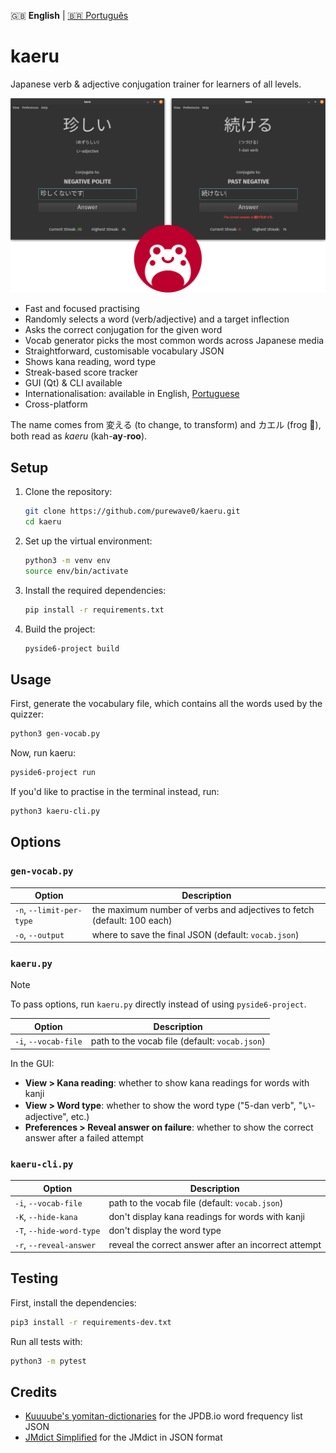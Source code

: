 :uk: **English** | [:brazil: Português](README.pt-br.md)

# kaeru

Japanese verb & adjective conjugation trainer for learners of all levels.

![kaeru screenshot](assets/screenshot.png "Screenshot")

- Fast and focused practising
- Randomly selects a word (verb/adjective) and a target inflection
- Asks the correct conjugation for the given word
- Vocab generator picks the most common words across Japanese media
- Straightforward, customisable vocabulary JSON
- Shows kana reading, word type
- Streak-based score tracker
- GUI (Qt) & CLI available
- Internationalisation: available in English, [Portuguese](README.pt-br.md)
- Cross-platform

The name comes from 変える (to change, to transform) and カエル (frog 🐸), both read as
*kaeru* (kah-**ay**-**roo**).


## Setup

1. Clone the repository:
    ```sh
    git clone https://github.com/purewave0/kaeru.git
    cd kaeru
    ```

2. Set up the virtual environment:
    ```sh
    python3 -m venv env
    source env/bin/activate
    ```

3. Install the required dependencies:
    ```sh
    pip install -r requirements.txt
    ```

4. Build the project:
    ```sh
    pyside6-project build
    ```


## Usage

First, generate the vocabulary file, which contains all the words used by the quizzer:
```sh
python3 gen-vocab.py
```

Now, run kaeru:
```sh
pyside6-project run
```

If you'd like to practise in the terminal instead, run:
```sh
python3 kaeru-cli.py
```


## Options

### `gen-vocab.py`

| Option | Description |
|--------|-------------|
| `-n`, `--limit-per-type` | the maximum number of verbs and adjectives to fetch (default: 100 each) |
| `-o`, `--output` | where to save the final JSON (default: `vocab.json`) |

### `kaeru.py`

> [!NOTE]
> To pass options, run `kaeru.py` directly instead of using `pyside6-project`.

| Option | Description |
|--------|-------------|
| `-i`, `--vocab-file` | path to the vocab file (default: `vocab.json`) |

In the GUI:

- **View > Kana reading**: whether to show kana readings for words with kanji
- **View > Word type**: whether to show the word type ("5-dan verb", "い-adjective", etc.)
- **Preferences > Reveal answer on failure**: whether to show the correct answer after a failed attempt


### `kaeru-cli.py`

| Option | Description |
|--------|-------------|
| `-i`, `--vocab-file` | path to the vocab file (default: `vocab.json`) |
| `-K`, `--hide-kana` | don't display kana readings for words with kanji |
| `-T`, `--hide-word-type` | don't display the word type
| `-r`, `--reveal-answer` | reveal the correct answer after an incorrect attempt


## Testing

First, install the dependencies:
```sh
pip3 install -r requirements-dev.txt
```

Run all tests with:
```sh
python3 -m pytest
```


## Credits

- [Kuuuube's yomitan-dictionaries](https://github.com/Kuuuube/yomitan-dictionaries) for
the JPDB.io word frequency list JSON
- [JMdict Simplified](https://github.com/scriptin/jmdict-simplified/) for
the JMdict in JSON format
